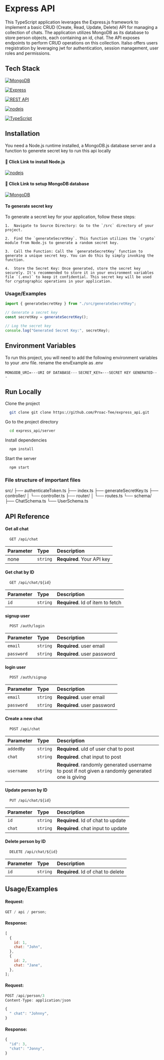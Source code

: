 # Express API

This TypeScript application leverages the Express.js framework to implement a basic CRUD (Create, Read, Update, Delete) API for managing a collection of chats. The application utilizes MongoDB as its database to store person objects, each containing an id, chat. The API exposes endpoints to perform CRUD operations on this collection. Italso offers users rregistration by leveraging jwt for authentication, session management, user roles and permissions.

## Tech Stack

[![MongoDB](https://img.shields.io/badge/MongoDB-47A248?style=for-the-badge&logo=mongodb&logoColor=white)](https://www.mongodb.com/)

[![Express](https://img.shields.io/badge/Express-000000?style=for-the-badge&logo=express&logoColor=white)](https://expressjs.com/)

[![REST API](https://img.shields.io/badge/REST_API-000000?style=for-the-badge)](https://en.wikipedia.org/wiki/Representational_state_transfer)

[![nodejs](https://img.shields.io/badge/Node.js-339933?style=for-the-badge&logo=node.js&logoColor=white)](https://nodejs.org/en/download)

[![TypeScript](https://img.shields.io/badge/TypeScript-007ACC?style=for-the-badge&logo=typescript&logoColor=white)](https://www.typescriptlang.org/)

## Installation

You need a Node.js runtime installed, a MongoDB.js database server and a function to generete secret key to run this api locally

#### 🔗 Click Link to install Node.js

[![nodejs](https://img.shields.io/badge/Node.js-339933?style=for-the-badge&logo=node.js&logoColor=white)](https://nodejs.org/en/download)

#### 🔗 Click Link to setup MongoDB database

[![MongoDB](https://img.shields.io/badge/MongoDB-47A248?style=for-the-badge&logo=mongodb&logoColor=white)](https://www.mongodb.com/)

#### To generate secret key

To generate a secret key for your application, follow these steps:

    1.  Navigate to Source Directory: Go to the `/src` directory of your project.

    2.  Find the `generateSecretKey`. This function utilizes the `crypto` module from Node.js to generate a random secret key.

    3.  Call the Function: Call the `generateSecretKey` function to generate a unique secret key. You can do this by simply invoking the function.

    4.  Store the Secret Key: Once generated, store the secret key securely. It's recommended to store it in your environment variables file `(.env)` to keep it confidential. This secret key will be used for cryptographic operations in your application.

### Usage/Examples

```javascript
import { generateSecretKey } from "./src/generateSecretKey";

// Generate a secret key
const secretKey = generateSecretKey();

// Log the secret key
console.log("Generated Secret Key:", secretKey);
```

## Environment Variables

To run this project, you will need to add the following environment variables to your .env file. rename the envExample as .env

`MONGODB_URI=---URI OF DATABASE---`
`SECRET_KEY=---SECRET KEY GENERATED---`

## Run Locally

Clone the project

```bash
  git clone git clone https://github.com/Proac-Tee/express_api.git
```

Go to the project directory

```bash
  cd express_api/server
```

Install dependencies

```bash
  npm install
```

Start the server

```bash
  npm start
```

### File structure of important files

src/
├── authenticateToken.ts
├── index.ts
├── generateSecretKey.ts
├── controller/
│ └── controller.ts
├── router/
│ └── routes.ts
└── schema/
├── ChatSchema.ts
└── UserSchema.ts

## API Reference

#### Get all chat

```http
  GET /api/chat
```

| Parameter | Type     | Description                |
| :-------- | :------- | :------------------------- |
| none      | `string` | **Required**. Your API key |

#### Get chat by ID

```http
  GET /api/chat/${id}
```

| Parameter | Type     | Description                       |
| :-------- | :------- | :-------------------------------- |
| `id`      | `string` | **Required**. Id of item to fetch |

#### signup user

```http
  POST /auth/login
```

| Parameter  | Type     | Description                 |
| :--------- | :------- | :-------------------------- |
| `email`    | `string` | **Required**. user email    |
| `password` | `string` | **Required**. user password |

#### login user

```http
  POST /auth/signup
```

| Parameter  | Type     | Description                 |
| :--------- | :------- | :-------------------------- |
| `email`    | `string` | **Required**. user email    |
| `password` | `string` | **Required**. user password |

#### Create a new chat

```http
  POST /api/chat
```

| Parameter  | Type     | Description                                                                                       |
| :--------- | :------- | :------------------------------------------------------------------------------------------------ |
| `addedBy`  | `string` | **Required**. uId of user chat to post                                                            |
| `chat`     | `string` | **Required**. chat input to post                                                                  |
| `username` | `string` | **Required**. randomly generated username to post if not given a randomly generated one is giving |

#### Update person by ID

```http
  PUT /api/chat/${id}
```

| Parameter | Type     | Description                        |
| :-------- | :------- | :--------------------------------- |
| `id`      | `string` | **Required**. Id of chat to update |
| `chat`    | `string` | **Required**. chat input to update |

#### Delete person by ID

```http
  DELETE /api/chat/${id}
```

| Parameter | Type     | Description                        |
| :-------- | :------- | :--------------------------------- |
| `id`      | `string` | **Required**. Id of chat to delete |

## Usage/Examples

#### Request:

```javascript
GET / api / person;
```

#### Response:

```javascript
[
  {
    id: 1,
    chat: "John",
  },
  {
    id: 2,
    chat: "Jane",
  },
];
```

#### Request:

```javascript
POST /api/person/3
Content-Type: application/json

{
  " chat": "Johnny",
}

```

#### Response:

```javascript
{
  "id": 3,
  "chat": "Jonny",
}

```
